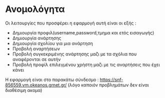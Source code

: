 # Ανομολόγητα

Οι λειτουργίες που προσφέρει η εφαρμογή αυτή είναι οι εξής :

- Δημιουργία προφιλ(username,password,τμημα και ετός εισαγωγής)
- Δημιουργία ανάρτησης
- Δημιουργία σχολίου για μια ανάρτηση
- Προβολή αναρτήσεων
- Προβολή συγκεκριμένης ανάρτησης μαζι με τα σχόλια που αναφέρονται σε αυτήν
- Προβολή προφίλ επιλεγμένου χρήστη μαζι με τις αναρτήσεις που έχει κάνει

H εφαρμογή είναι στο παρακάτω σύνδεσμο : https://snf-856559.vm.okeanos.grnet.gr/
(λόγο καποιόν προβλημάτων δεν είναι διαθέσιμη ακομα)
